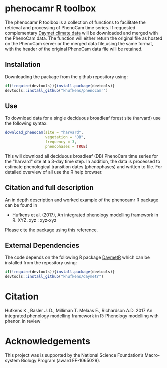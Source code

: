 # phenocamr R toolbox

The phenocamr R toolbox is a collection of functions to facilitate the retrieval and processing of PhenoCam time series. If requested complementary [Daymet climate data](https://daymet.ornl.gov/) will be downloaded and merged with the PhenoCam data. The function will either return the original file as hosted on the PhenoCam server or the merged data file,using the same format, with the header of the original PhenoCam data file will be retained.

## Installation

Downloading the package from the github repository using:

```R
if(!require(devtools)){install.package(devtools)}
devtools::install_github("khufkens/phenocamr")
```

## Use

To download data for a single deciduous broadleaf forest site (harvard) use the following syntax:

```R
download_phenocam(site = "harvard",
                  vegetation = "DB",
                  frequency = 3,
                  phenophases = TRUE)  
```

This will download all deciduous broadleaf (DB) PhenoCam time series for the "harvard" site at a 3-day time step. In addition, the data is processed to estimate phenological transition dates (phenophases) and written to file. For detailed overview of all use the R help browser.

## Citation and full description

An in depth description and worked example of the phenocamr R package can be found in

- Hufkens et al. (2017), An integrated phenology modelling framework in R. XYZ. xyz : xyz-xyz

Please cite the package using this reference.

## External Dependencies

The code depends on the following R package [DaymetR](https://khufkens.github.io/daymetr) which can be installed from the repository using:

```R
if(!require(devtools)){install.package(devtools)}
devtools::install_github("khufkens/daymetr")
```

# Citation

Hufkens K., Basler J. D., Milliman T. Melaas E., Richardson A.D. 2017 An integrated phenology modelling framework in R: Phenology modelling with phenor. in review

# Acknowledgements

This project was is supported by the National Science Foundation’s Macro-system Biology Program (award EF-1065029).
